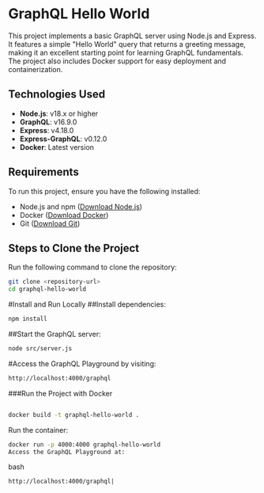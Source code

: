 # GraphQL Hello World

This project implements a basic GraphQL server using Node.js and Express. It features a simple "Hello World" query that returns a greeting message, making it an excellent starting point for learning GraphQL fundamentals. The project also includes Docker support for easy deployment and containerization.

## Technologies Used

- **Node.js**: v18.x or higher  
- **GraphQL**: v16.9.0  
- **Express**: v4.18.0  
- **Express-GraphQL**: v0.12.0  
- **Docker**: Latest version  

## Requirements

To run this project, ensure you have the following installed:  

- Node.js and npm ([Download Node.js](https://nodejs.org))  
- Docker ([Download Docker](https://www.docker.com))  
- Git ([Download Git](https://git-scm.com))  

## Steps to Clone the Project

Run the following command to clone the repository:  

```bash
git clone <repository-url>
cd graphql-hello-world
```
#Install and Run Locally
##Install dependencies:

```bash
npm install
```
##Start the GraphQL server:

```bash
node src/server.js
```
#Access the GraphQL Playground by visiting:

```bash
http://localhost:4000/graphql
```
###Run the Project with Docker
```Build the Docker image:
```
```bash
docker build -t graphql-hello-world .
```
Run the container:

```bash
docker run -p 4000:4000 graphql-hello-world
Access the GraphQL Playground at:
```
bash
```
http://localhost:4000/graphql|
```
